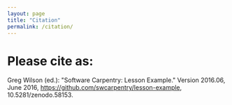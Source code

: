 ```yaml
---
layout: page
title: "Citation"
permalink: /citation/
---
```

# Please cite as:

Greg Wilson (ed.): "Software Carpentry: Lesson Example."  Version
2016.06, June 2016, https://github.com/swcarpentry/lesson-example,
10.5281/zenodo.58153.
